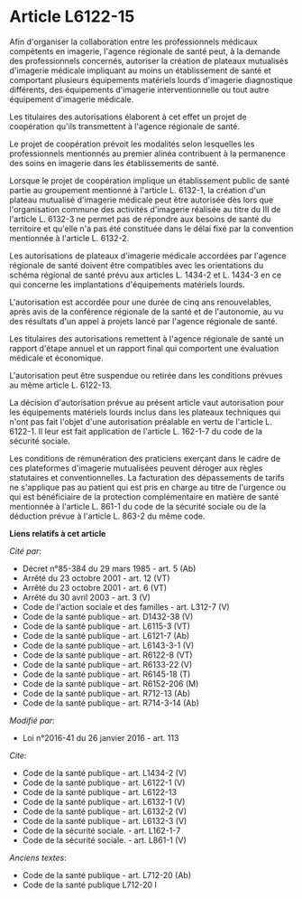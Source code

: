 # Article L6122-15

Afin d'organiser la collaboration entre les professionnels médicaux compétents en imagerie, l'agence régionale de santé peut,
à la demande des professionnels concernés, autoriser la création de plateaux mutualisés d'imagerie médicale impliquant au
moins un établissement de santé et comportant plusieurs équipements matériels lourds d'imagerie diagnostique différents, des
équipements d'imagerie interventionnelle ou tout autre équipement d'imagerie médicale. 

Les titulaires des autorisations élaborent à cet effet un projet de coopération qu'ils transmettent à l'agence régionale de
santé. 

Le projet de coopération prévoit les modalités selon lesquelles les professionnels mentionnés au premier alinéa contribuent à
la permanence des soins en imagerie dans les établissements de santé. 

Lorsque le projet de coopération implique un établissement public de santé partie au groupement mentionné à l'article L.
6132-1, la création d'un plateau mutualisé d'imagerie médicale peut être autorisée dès lors que l'organisation commune des
activités d'imagerie réalisée au titre du III de l'article L. 6132-3 ne permet pas de répondre aux besoins de santé du
territoire et qu'elle n'a pas été constituée dans le délai fixé par la convention mentionnée à l'article L. 6132-2. 

Les autorisations de plateaux d'imagerie médicale accordées par l'agence régionale de santé doivent être compatibles avec les
orientations du schéma régional de santé prévu aux articles L. 1434-2 et L. 1434-3 en ce qui concerne les implantations
d'équipements matériels lourds. 

L'autorisation est accordée pour une durée de cinq ans renouvelables, après avis de la conférence régionale de la santé et de
l'autonomie, au vu des résultats d'un appel à projets lancé par l'agence régionale de santé. 

Les titulaires des autorisations remettent à l'agence régionale de santé un rapport d'étape annuel et un rapport final qui
comportent une évaluation médicale et économique. 

L'autorisation peut être suspendue ou retirée dans les conditions prévues au même article L. 6122-13. 

La décision d'autorisation prévue au présent article vaut autorisation pour les équipements matériels lourds inclus dans les
plateaux techniques qui n'ont pas fait l'objet d'une autorisation préalable en vertu de l'article L. 6122-1. Il leur est fait
application de l'article L. 162-1-7 du code de la sécurité sociale. 

Les conditions de rémunération des praticiens exerçant dans le cadre de ces plateformes d'imagerie mutualisées peuvent
déroger aux règles statutaires et conventionnelles. La facturation des dépassements de tarifs ne s'applique pas au patient
qui est pris en charge au titre de l'urgence ou qui est bénéficiaire de la protection complémentaire en matière de santé
mentionnée à l'article L. 861-1 du code de la sécurité sociale ou de la déduction prévue à l'article L. 863-2 du même code.

**Liens relatifs à cet article**

_Cité par_:

  - Décret n°85-384 du 29 mars 1985 - art. 5 (Ab)
  - Arrêté du 23 octobre 2001 - art. 12 (VT)
  - Arrêté du 23 octobre 2001 - art. 6 (VT)
  - Arrêté du 30 avril 2003 - art. 3 (V)
  - Code de l'action sociale et des familles - art. L312-7 (V)
  - Code de la santé publique - art. D1432-38 (V)
  - Code de la santé publique - art. L6115-3 (VT)
  - Code de la santé publique - art. L6121-7 (Ab)
  - Code de la santé publique - art. L6143-3-1 (V)
  - Code de la santé publique - art. R6122-8 (VT)
  - Code de la santé publique - art. R6133-22 (V)
  - Code de la santé publique - art. R6145-18 (T)
  - Code de la santé publique - art. R6152-206 (M)
  - Code de la santé publique - art. R712-13 (Ab)
  - Code de la santé publique - art. R714-3-14 (Ab)

_Modifié par_:

  - Loi n°2016-41 du 26 janvier 2016 - art. 113

_Cite_:

  - Code de la santé publique - art. L1434-2 (V)
  - Code de la santé publique - art. L6122-1 (V)
  - Code de la santé publique - art. L6122-13
  - Code de la santé publique - art. L6132-1 (V)
  - Code de la santé publique - art. L6132-2 (V)
  - Code de la santé publique - art. L6132-3 (V)
  - Code de la sécurité sociale. - art. L162-1-7
  - Code de la sécurité sociale. - art. L861-1 (V)

_Anciens textes_:

  - Code de la santé publique - art. L712-20 (Ab)
  - Code de la santé publique L712-20 I
